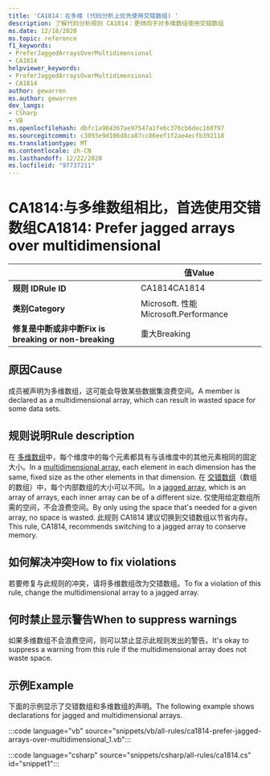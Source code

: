 ```yaml
---
title: 'CA1814：在多维 (代码分析上优先使用交错数组) '
description: 了解代码分析规则 CA1814：更倾向于对多维数组使用交错数组
ms.date: 12/18/2020
ms.topic: reference
f1_keywords:
- PreferJaggedArraysOverMultidimensional
- CA1814
helpviewer_keywords:
- PreferJaggedArraysOverMultidimensional
- CA1814
author: gewarren
ms.author: gewarren
dev_langs:
- CSharp
- VB
ms.openlocfilehash: dbfc1a904367ae97547a1fe6c376cb6dec160797
ms.sourcegitcommit: c3093e9d106d8ca87cc86eef1f2ae4ecfb392118
ms.translationtype: MT
ms.contentlocale: zh-CN
ms.lasthandoff: 12/22/2020
ms.locfileid: "97737211"
---
```

# <a name="ca1814-prefer-jagged-arrays-over-multidimensional"></a><span data-ttu-id="ef1eb-103">CA1814:与多维数组相比，首选使用交错数组</span><span class="sxs-lookup"><span data-stu-id="ef1eb-103">CA1814: Prefer jagged arrays over multidimensional</span></span>

| | <span data-ttu-id="ef1eb-104">值</span><span class="sxs-lookup"><span data-stu-id="ef1eb-104">Value</span></span> |
|-|-|
| <span data-ttu-id="ef1eb-105">**规则 ID**</span><span class="sxs-lookup"><span data-stu-id="ef1eb-105">**Rule ID**</span></span> |<span data-ttu-id="ef1eb-106">CA1814</span><span class="sxs-lookup"><span data-stu-id="ef1eb-106">CA1814</span></span>|
| <span data-ttu-id="ef1eb-107">**类别**</span><span class="sxs-lookup"><span data-stu-id="ef1eb-107">**Category**</span></span> |<span data-ttu-id="ef1eb-108">Microsoft. 性能</span><span class="sxs-lookup"><span data-stu-id="ef1eb-108">Microsoft.Performance</span></span>|
| <span data-ttu-id="ef1eb-109">**修复是中断或非中断**</span><span class="sxs-lookup"><span data-stu-id="ef1eb-109">**Fix is breaking or non-breaking**</span></span> |<span data-ttu-id="ef1eb-110">重大</span><span class="sxs-lookup"><span data-stu-id="ef1eb-110">Breaking</span></span>|

## <a name="cause"></a><span data-ttu-id="ef1eb-111">原因</span><span class="sxs-lookup"><span data-stu-id="ef1eb-111">Cause</span></span>

<span data-ttu-id="ef1eb-112">成员被声明为多维数组，这可能会导致某些数据集浪费空间。</span><span class="sxs-lookup"><span data-stu-id="ef1eb-112">A member is declared as a multidimensional array, which can result in wasted space for some data sets.</span></span>

## <a name="rule-description"></a><span data-ttu-id="ef1eb-113">规则说明</span><span class="sxs-lookup"><span data-stu-id="ef1eb-113">Rule description</span></span>

<span data-ttu-id="ef1eb-114">在 [多维数组](../../../csharp/programming-guide/arrays/multidimensional-arrays.md)中，每个维度中的每个元素都具有与该维度中的其他元素相同的固定大小。</span><span class="sxs-lookup"><span data-stu-id="ef1eb-114">In a [multidimensional array](../../../csharp/programming-guide/arrays/multidimensional-arrays.md), each element in each dimension has the same, fixed size as the other elements in that dimension.</span></span> <span data-ttu-id="ef1eb-115">在 [交错数组](../../../csharp/programming-guide/arrays/jagged-arrays.md)（数组的数组）中，每个内部数组的大小可以不同。</span><span class="sxs-lookup"><span data-stu-id="ef1eb-115">In a [jagged array](../../../csharp/programming-guide/arrays/jagged-arrays.md), which is an array of arrays, each inner array can be of a different size.</span></span> <span data-ttu-id="ef1eb-116">仅使用给定数组所需的空间，不会浪费空间。</span><span class="sxs-lookup"><span data-stu-id="ef1eb-116">By only using the space that's needed for a given array, no space is wasted.</span></span> <span data-ttu-id="ef1eb-117">此规则 CA1814 建议切换到交错数组以节省内存。</span><span class="sxs-lookup"><span data-stu-id="ef1eb-117">This rule, CA1814, recommends switching to a jagged array to conserve memory.</span></span>

## <a name="how-to-fix-violations"></a><span data-ttu-id="ef1eb-118">如何解决冲突</span><span class="sxs-lookup"><span data-stu-id="ef1eb-118">How to fix violations</span></span>

<span data-ttu-id="ef1eb-119">若要修复与此规则的冲突，请将多维数组改为交错数组。</span><span class="sxs-lookup"><span data-stu-id="ef1eb-119">To fix a violation of this rule, change the multidimensional array to a jagged array.</span></span>

## <a name="when-to-suppress-warnings"></a><span data-ttu-id="ef1eb-120">何时禁止显示警告</span><span class="sxs-lookup"><span data-stu-id="ef1eb-120">When to suppress warnings</span></span>

<span data-ttu-id="ef1eb-121">如果多维数组不会浪费空间，则可以禁止显示此规则发出的警告。</span><span class="sxs-lookup"><span data-stu-id="ef1eb-121">It's okay to suppress a warning from this rule if the multidimensional array does not waste space.</span></span>

## <a name="example"></a><span data-ttu-id="ef1eb-122">示例</span><span class="sxs-lookup"><span data-stu-id="ef1eb-122">Example</span></span>

<span data-ttu-id="ef1eb-123">下面的示例显示了交错数组和多维数组的声明。</span><span class="sxs-lookup"><span data-stu-id="ef1eb-123">The following example shows declarations for jagged and multidimensional arrays.</span></span>

:::code language="vb" source="snippets/vb/all-rules/ca1814-prefer-jagged-arrays-over-multidimensional_1.vb":::

:::code language="csharp" source="snippets/csharp/all-rules/ca1814.cs" id="snippet1":::
